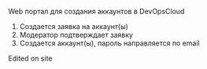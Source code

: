 Web портал для создания аккаунтов в DevOpsCloud

1. Создается заявка на аккаунт(ы)
2. Модератор подтверждает  заявку
3. Создается аккаунт(ы), пароль направляется по email

Edited on site
